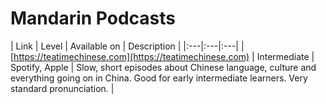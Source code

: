 # Mandarin Podcasts

| Link | Level | Available on | Description |
|:---|:---|:---|
| [https://teatimechinese.com](https://teatimechinese.com) | Intermediate | Spotify, Apple | Slow, short episodes about Chinese language, culture and everything going on in China. Good for early intermediate learners. Very standard pronunciation. |